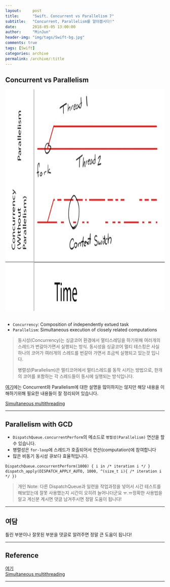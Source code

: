 ```yaml
---
layout:     post
title:      "Swift. Concurrent vs Parallelism 7"
subtitle:   "Concurrent, Parallelism를 알아봅시다!"
date:       2018-05-05 13:00:00
author:     "MinJun"
header-img: "img/tags/Swift-bg.jpg"
comments: true 
tags: [Swift]
categories: archive
permalink: /archive/:title
---
```


## Concurrent vs Parallelism 


<center><img src="/img/posts/conVsPara.png" width="700" height="700"></center> <br>  


- `Concurrency`: Composition of independently extued task
- `Parallelism`: Simultaneous execution of closely related computations

> 동시성(Concurrency)는 싱글코어 환경에서 멀티스레딩을 하기위해 여러개의 스레드가 번갈아가면서 실행되는 방식. 동시성을 싱글코어 멀티 테스킹은 사실 하나의 코어가 여러개의 스레드를 번갈아 가면서 조금씩 실행되고 있는것 입니다.
> 
> 병렬성(Parallelism)은 멀티코어에서 멀티스레드를 동작 시키는 방법으로, 한개의 코어를 포함하는 각 스레드들이 동시에 실행되는 방식입니다.
>

[여기](http://www.jiniya.net/wp/archives/5856)에는 Concurrent와 Parallelism에 대한 설명을 많이하지는 않지만 해당 내용을 이해하기위해 필요한 내용들이 잘 정리되어 있습니다.

[Simultaneous multithreading](https://en.wikipedia.org/wiki/Simultaneous_multithreading)

---

## Parallelism with GCD

- `DispatchQueue.concurrentPerform`의 메소드로 `병렬성(Parallelism)` 연산을 할수 있습니다.
- 병렬성은 `for-loop`에 스레드가 호출되어서 연산(computation)에 참여합니다
- 많은 비동기 동시성 큐보다 효율적입니다. 

```swfit
DispatchQueue.concurrentPerform(1000) { i in /* iteration i */ } 
dispatch_apply(DISPATCH_APPLY_AUTO, 1000, ^(size_t i){ /* iteration i */ })
```

> 개인 Note: 다른 DispatchQueue과 일련을 작업과정을 넣어서 시간 테스트를 해보았는데 잘못 사용했는지 시간이 오히려 늘어나더군요 ㅠ.ㅠ정확한 사용법을 알고 계신분 계시면 댓글 남겨주시면 정말 도움이 됩니다!

---

## 여담

틀린 부분이나 잘못된 부분을 댓글로 알려주면 정말 큰 도움이 됩니다!

---


## Reference 

[여기](http://www.jiniya.net/wp/archives/5856)<br>
[Simultaneous multithreading](https://en.wikipedia.org/wiki/Simultaneous_multithreading)<br>


---
